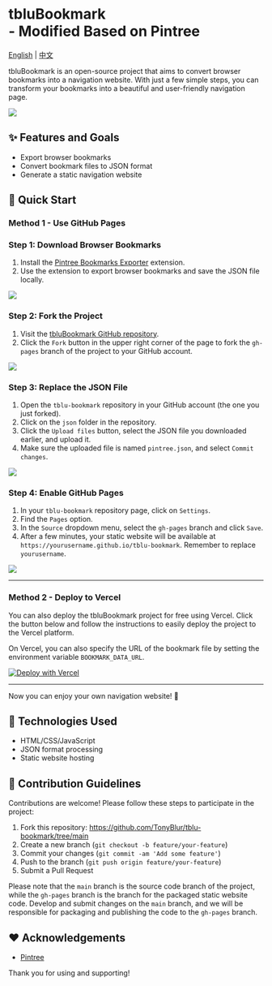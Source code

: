# tbluBookmark<br> - Modified Based on Pintree

[English](README.md) | [中文](README.zh.md)

tbluBookmark is an open-source project that aims to convert browser bookmarks into a navigation website. With just a few simple steps, you can transform your bookmarks into a beautiful and user-friendly navigation page.

![](https://github.com/TonyBlur/tblu-bookmark/blob/main/assets/preview.png)

## ✨ Features and Goals

- Export browser bookmarks
- Convert bookmark files to JSON format
- Generate a static navigation website

## 🚀 Quick Start

### Method 1 - Use GitHub Pages

### Step 1: Download Browser Bookmarks

1. Install the [Pintree Bookmarks Exporter](https://chromewebstore.google.com/detail/pintree-bookmarks-exporte/mjcglnkikjidokobpfdcdmcnfdicojce) extension.
2. Use the extension to export browser bookmarks and save the JSON file locally.

![](https://github.com/Pintree-io/pintree/blob/main/assets/guide/step1.png)

### Step 2: Fork the Project

1. Visit the [tbluBookmark GitHub repository](https://github.com/TonyBlur/tblu-bookmark).
2. Click the `Fork` button in the upper right corner of the page to fork the `gh-pages` branch of the project to your GitHub account.

![](https://github.com/Pintree-io/pintree/blob/main/assets/guide/step2.png)

### Step 3: Replace the JSON File

1. Open the `tblu-bookmark` repository in your GitHub account (the one you just forked).
2. Click on the `json` folder in the repository.
3. Click the `Upload files` button, select the JSON file you downloaded earlier, and upload it.
4. Make sure the uploaded file is named `pintree.json`, and select `Commit changes`.

![](https://github.com/Pintree-io/pintree/blob/main/assets/guide/step3.png)

### Step 4: Enable GitHub Pages

1. In your `tblu-bookmark` repository page, click on `Settings`.
2. Find the `Pages` option.
3. In the `Source` dropdown menu, select the `gh-pages` branch and click `Save`.
4. After a few minutes, your static website will be available at `https://yourusername.github.io/tblu-bookmark`. Remember to replace `yourusername`.

![](https://github.com/Pintree-io/pintree/blob/main/assets/guide/step4.png)

---

### Method 2 - Deploy to Vercel

You can also deploy the tbluBookmark project for free using Vercel. Click the button below and follow the instructions to easily deploy the project to the Vercel platform.

On Vercel, you can also specify the URL of the bookmark file by setting the environment variable `BOOKMARK_DATA_URL`.

[![Deploy with Vercel](https://vercel.com/button)](https://vercel.com/new/clone?repository-url=https%3A%2F%2Fgithub.com%2FTonyBlur%2Ftblu-bookmark%2Ftree%2Fmain&project-name=tblu-bookmark&repository-name=tblu-bookmark)

---

Now you can enjoy your own navigation website! 🎉

## 🔧 Technologies Used

- HTML/CSS/JavaScript
- JSON format processing
- Static website hosting

## 🤝 Contribution Guidelines

Contributions are welcome! Please follow these steps to participate in the project:

1. Fork this repository: https://github.com/TonyBlur/tblu-bookmark/tree/main
2. Create a new branch (`git checkout -b feature/your-feature`)
3. Commit your changes (`git commit -am 'Add some feature'`)
4. Push to the branch (`git push origin feature/your-feature`)
5. Submit a Pull Request

Please note that the `main` branch is the source code branch of the project, while the `gh-pages` branch is the branch for the packaged static website code. Develop and submit changes on the `main` branch, and we will be responsible for packaging and publishing the code to the `gh-pages` branch.

## ❤️ Acknowledgements

- [Pintree](https://pintree.io/)

Thank you for using and supporting!